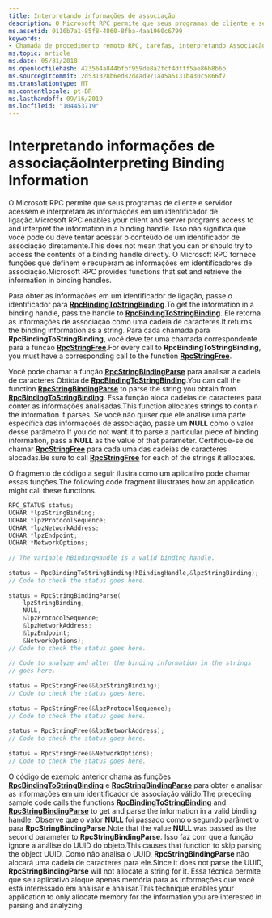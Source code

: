 ```yaml
---
title: Interpretando informações de associação
description: O Microsoft RPC permite que seus programas de cliente e servidor acessem e interpretam as informações em um identificador de ligação.
ms.assetid: 0116b7a1-85f8-4860-8fba-4aa1960c6799
keywords:
- Chamada de procedimento remoto RPC, tarefas, interpretando Associação
ms.topic: article
ms.date: 05/31/2018
ms.openlocfilehash: 423564a844bfbf959de8a2fcf4dfff5ae86b8b6b
ms.sourcegitcommit: 2d531328b6ed82d4ad971a45a5131b430c5866f7
ms.translationtype: MT
ms.contentlocale: pt-BR
ms.lasthandoff: 09/16/2019
ms.locfileid: "104453719"
---
```

# <a name="interpreting-binding-information"></a><span data-ttu-id="c542f-104">Interpretando informações de associação</span><span class="sxs-lookup"><span data-stu-id="c542f-104">Interpreting Binding Information</span></span>

<span data-ttu-id="c542f-105">O Microsoft RPC permite que seus programas de cliente e servidor acessem e interpretam as informações em um identificador de ligação.</span><span class="sxs-lookup"><span data-stu-id="c542f-105">Microsoft RPC enables your client and server programs access to and interpret the information in a binding handle.</span></span> <span data-ttu-id="c542f-106">Isso não significa que você pode ou deve tentar acessar o conteúdo de um identificador de associação diretamente.</span><span class="sxs-lookup"><span data-stu-id="c542f-106">This does not mean that you can or should try to access the contents of a binding handle directly.</span></span> <span data-ttu-id="c542f-107">O Microsoft RPC fornece funções que definem e recuperam as informações em identificadores de associação.</span><span class="sxs-lookup"><span data-stu-id="c542f-107">Microsoft RPC provides functions that set and retrieve the information in binding handles.</span></span>

<span data-ttu-id="c542f-108">Para obter as informações em um identificador de ligação, passe o identificador para [**RpcBindingToStringBinding**](/windows/desktop/api/Rpcdce/nf-rpcdce-rpcbindingtostringbinding).</span><span class="sxs-lookup"><span data-stu-id="c542f-108">To get the information in a binding handle, pass the handle to [**RpcBindingToStringBinding**](/windows/desktop/api/Rpcdce/nf-rpcdce-rpcbindingtostringbinding).</span></span> <span data-ttu-id="c542f-109">Ele retorna as informações de associação como uma cadeia de caracteres.</span><span class="sxs-lookup"><span data-stu-id="c542f-109">It returns the binding information as a string.</span></span> <span data-ttu-id="c542f-110">Para cada chamada para **RpcBindingToStringBinding**, você deve ter uma chamada correspondente para a função [**RpcStringFree**](/windows/desktop/api/Rpcdce/nf-rpcdce-rpcstringfree).</span><span class="sxs-lookup"><span data-stu-id="c542f-110">For every call to **RpcBindingToStringBinding**, you must have a corresponding call to the function [**RpcStringFree**](/windows/desktop/api/Rpcdce/nf-rpcdce-rpcstringfree).</span></span>

<span data-ttu-id="c542f-111">Você pode chamar a função [**RpcStringBindingParse**](/windows/desktop/api/Rpcdce/nf-rpcdce-rpcstringbindingparse) para analisar a cadeia de caracteres Obtida de [**RpcBindingToStringBinding**](/windows/desktop/api/Rpcdce/nf-rpcdce-rpcbindingtostringbinding).</span><span class="sxs-lookup"><span data-stu-id="c542f-111">You can call the function [**RpcStringBindingParse**](/windows/desktop/api/Rpcdce/nf-rpcdce-rpcstringbindingparse) to parse the string you obtain from [**RpcBindingToStringBinding**](/windows/desktop/api/Rpcdce/nf-rpcdce-rpcbindingtostringbinding).</span></span> <span data-ttu-id="c542f-112">Essa função aloca cadeias de caracteres para conter as informações analisadas.</span><span class="sxs-lookup"><span data-stu-id="c542f-112">This function allocates strings to contain the information it parses.</span></span> <span data-ttu-id="c542f-113">Se você não quiser que ele analise uma parte específica das informações de associação, passe um **NULL** como o valor desse parâmetro.</span><span class="sxs-lookup"><span data-stu-id="c542f-113">If you do not want it to parse a particular piece of binding information, pass a **NULL** as the value of that parameter.</span></span> <span data-ttu-id="c542f-114">Certifique-se de chamar [**RpcStringFree**](/windows/desktop/api/Rpcdce/nf-rpcdce-rpcstringfree) para cada uma das cadeias de caracteres alocadas.</span><span class="sxs-lookup"><span data-stu-id="c542f-114">Be sure to call [**RpcStringFree**](/windows/desktop/api/Rpcdce/nf-rpcdce-rpcstringfree) for each of the strings it allocates.</span></span>

<span data-ttu-id="c542f-115">O fragmento de código a seguir ilustra como um aplicativo pode chamar essas funções.</span><span class="sxs-lookup"><span data-stu-id="c542f-115">The following code fragment illustrates how an application might call these functions.</span></span>


```C++
RPC_STATUS status;
UCHAR *lpzStringBinding;
UCHAR *lpzProtocolSequence;
UCHAR *lpzNetworkAddress;
UCHAR *lpzEndpoint;
UCHAR *NetworkOptions;
 
// The variable hBindingHandle is a valid binding handle.
 
status = RpcBindingToStringBinding(hBindingHandle,&lpzStringBinding);
// Code to check the status goes here.
 
status = RpcStringBindingParse(
    lpzStringBinding,
    NULL,
    &lpzProtocolSequence;
    &lpzNetworkAddress;
    &lpzEndpoint;
    &NetworkOptions);
// Code to check the status goes here.
 
// Code to analyze and alter the binding information in the strings
// goes here.
 
status = RpcStringFree(&lpzStringBinding);
// Code to check the status goes here.
 
status = RpcStringFree(&lpzProtocolSequence);
// Code to check the status goes here.
 
status = RpcStringFree(&lpzNetworkAddress);
// Code to check the status goes here.
 
status = RpcStringFree(&NetworkOptions);
// Code to check the status goes here.
```



<span data-ttu-id="c542f-116">O código de exemplo anterior chama as funções [**RpcBindingToStringBinding**](/windows/desktop/api/Rpcdce/nf-rpcdce-rpcbindingtostringbinding) e [**RpcStringBindingParse**](/windows/desktop/api/Rpcdce/nf-rpcdce-rpcstringbindingparse) para obter e analisar as informações em um identificador de associação válido.</span><span class="sxs-lookup"><span data-stu-id="c542f-116">The preceding sample code calls the functions [**RpcBindingToStringBinding**](/windows/desktop/api/Rpcdce/nf-rpcdce-rpcbindingtostringbinding) and [**RpcStringBindingParse**](/windows/desktop/api/Rpcdce/nf-rpcdce-rpcstringbindingparse) to get and parse the information in a valid binding handle.</span></span> <span data-ttu-id="c542f-117">Observe que o valor **NULL** foi passado como o segundo parâmetro para **RpcStringBindingParse**.</span><span class="sxs-lookup"><span data-stu-id="c542f-117">Note that the value **NULL** was passed as the second parameter to **RpcStringBindingParse**.</span></span> <span data-ttu-id="c542f-118">Isso faz com que a função ignore a análise do UUID do objeto.</span><span class="sxs-lookup"><span data-stu-id="c542f-118">This causes that function to skip parsing the object UUID.</span></span> <span data-ttu-id="c542f-119">Como não analisa o UUID, **RpcStringBindingParse** não alocará uma cadeia de caracteres para ele.</span><span class="sxs-lookup"><span data-stu-id="c542f-119">Since it does not parse the UUID, **RpcStringBindingParse** will not allocate a string for it.</span></span> <span data-ttu-id="c542f-120">Essa técnica permite que seu aplicativo aloque apenas memória para as informações que você está interessado em analisar e analisar.</span><span class="sxs-lookup"><span data-stu-id="c542f-120">This technique enables your application to only allocate memory for the information you are interested in parsing and analyzing.</span></span>

 

 




